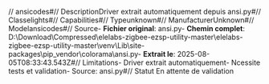 // ansicodes#// DescriptionDriver extrait automatiquement depuis ansi.py#// Classelights#// Capabilities#// Typeunknown#// ManufacturerUnknown#// Modelansicodes#// Source- **Fichier original**: ansi.py- **Chemin complet**: D:\Download\Compressed\elelabs-zigbee-ezsp-utility-master\elelabs-zigbee-ezsp-utility-master\venv\Lib\site-packages\pip\_vendor\colorama\ansi.py- **Extrait le**: 2025-08-05T08:33:43.543Z#// Limitations- Driver extrait automatiquement- Ncessite tests et validation- Source: ansi.py#// Statut En attente de validation